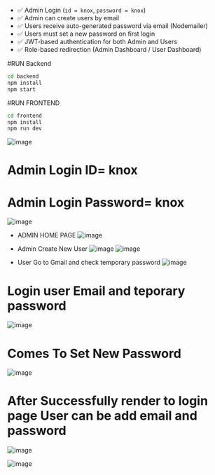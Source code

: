 
- ✅ Admin Login (`id = knox`, `password = knox`)
- ✅ Admin can create users by email
- ✅ Users receive auto-generated password via email (Nodemailer)
- ✅ Users must set a new password on first login
- ✅ JWT-based authentication for both Admin and Users
- ✅ Role-based redirection (Admin Dashboard / User Dashboard)

#RUN Backend 
```bash
cd backend
npm install
npm start
```
#RUN FRONTEND
```bash
cd frontend
npm install
npm run dev
```



![image](https://github.com/user-attachments/assets/017cf670-1a22-4f03-b0ff-5ad79a897ffe)
# Admin Login ID= knox
# Admin Login Password= knox
![image](https://github.com/user-attachments/assets/81d72037-317a-4528-9fe2-c2ebd7c2f575)
* ADMIN HOME PAGE 
![image](https://github.com/user-attachments/assets/98929ae8-c499-4477-9992-e057714d59ed)

* Admin Create New User 
![image](https://github.com/user-attachments/assets/7611f9e8-297f-4579-9980-af6a59bb0174)
![image](https://github.com/user-attachments/assets/97bc15e7-43e3-4bca-8281-351b632fe071)

* User Go to Gmail and check temporary password
![image](https://github.com/user-attachments/assets/2b6c4da5-af6d-4a8f-8266-ff99f73ea8c4)

# Login user Email and teporary password
![image](https://github.com/user-attachments/assets/19642a61-1188-49a3-95e1-d98a38ac475b)

# Comes To Set New Password
![image](https://github.com/user-attachments/assets/a0842aa8-f351-4435-9bcd-1f5e2804eb39)

# After Successfully render to login page User can be add email and password 

![image](https://github.com/user-attachments/assets/11315f1d-dddb-48dc-9a77-a7415ce80b56)

![image](https://github.com/user-attachments/assets/29d135e8-4c91-4773-ba42-2399418b9e34)

